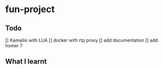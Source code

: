 # fun-project


## Todo
[] Kamailio with LUA
[] docker with rtp proxy
[] add documentation
[] add homer 7


## What I learnt
